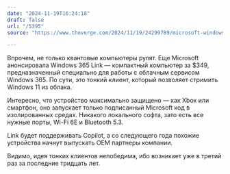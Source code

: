 ```yaml
---
date: "2024-11-19T16:24:18"
draft: false
url: "/5395"
source: "https://www.theverge.com/2024/11/19/24299789/microsoft-windows-365-link-device-cloud-pc"

---
```


Впрочем, не только квантовые компьютеры рулят. Еще Microsoft анонсировала Windows 365 Link — компактный компьютер за $349, предназначенный специально для работы с облачным сервисом Windows 365. По сути, это тонкий клиент, который позволяет стримить Windows 11 из облака.

Интересно, что устройство максимально защищено — как Xbox или смартфон, оно запускает только подписанный Microsoft код в изолированных средах. Никакого локального софта, зато есть все нужные порты, Wi-Fi 6E и Bluetooth 5.3.

Link будет поддерживать Copilot, а со следующего года похожие устройства начнут выпускать OEM партнеры компании.

Видимо, идея тонких клиентов непобедима, ибо возникает уже в третий раз за последние тридцать лет.
